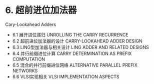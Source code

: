 # 6. 超前进位加法器

Cary-Lookahead Adders



-   6.1 展开进位递归 UNROLLING THE CARRY RECURRENCE
-   6.2 超前进位加法器的设计 CARRY-LOOKAHEAD ADDER DESIGN
-   6.3 LING型加法器与相关设计 LING ADDER AND RELATED DESIGNS
-   6.4 并行前缀进位计算 CARRY DETERMINATION AS PREFIX COMPUTATION
-   6.5 混合的并行前缀进位网络 ALTERNATIVE PARALLEL PREFIX NETWORKS
-   6.6 VLSI实现相关 VLSI IMPLEMENTATION ASPECTS
